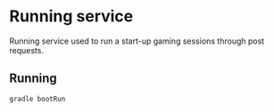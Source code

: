 # Running service
Running service used to run a start-up gaming sessions through post requests.

## Running
``` bash
gradle bootRun
```